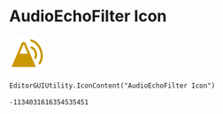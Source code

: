 # AudioEchoFilter Icon
![](/img/AudioEchoFilter%20Icon.png)

``` CSharp
EditorGUIUtility.IconContent("AudioEchoFilter Icon")
```
```
-1134031616354535451
```
